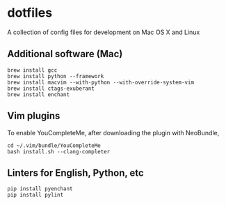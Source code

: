 # dotfiles
A collection of config files for development on Mac OS X and Linux

## Additional software (Mac)

    brew install gcc
    brew install python --framework
    brew install macvim --with-python --with-override-system-vim
    brew install ctags-exuberant
    brew install enchant

## Vim plugins

To enable YouCompleteMe, after downloading the plugin with NeoBundle,

    cd ~/.vim/bundle/YouCompleteMe
    bash install.sh --clang-completer

## Linters for English, Python, etc

    pip install pyenchant
    pip install pylint
